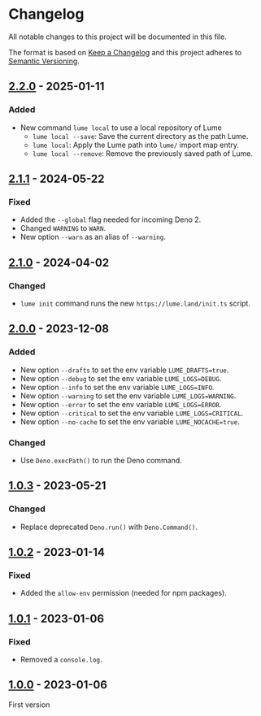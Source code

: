 # Changelog
All notable changes to this project will be documented in this file.

The format is based on [Keep a Changelog](http://keepachangelog.com/) and this
project adheres to [Semantic Versioning](http://semver.org/).

## [2.2.0] - 2025-01-11
### Added
- New command `lume local` to use a local repository of Lume
  - `lume local --save`: Save the current directory as the path Lume.
  - `lume local`: Apply the Lume path into `lume/` import map entry.
  - `lume local --remove`: Remove the previously saved path of Lume.

## [2.1.1] - 2024-05-22
### Fixed
- Added the `--global` flag needed for incoming Deno 2.
- Changed `WARNING` to `WARN`.
- New option `--warn` as an alias of `--warning`.

## [2.1.0] - 2024-04-02
### Changed
- `lume init` command runs the new `https://lume.land/init.ts` script.

## [2.0.0] - 2023-12-08
### Added
- New option `--drafts` to set the env variable `LUME_DRAFTS=true`.
- New option `--debug` to set the env variable `LUME_LOGS=DEBUG`.
- New option `--info` to set the env variable `LUME_LOGS=INFO`.
- New option `--warning` to set the env variable `LUME_LOGS=WARNING`.
- New option `--error` to set the env variable `LUME_LOGS=ERROR`.
- New option `--critical` to set the env variable `LUME_LOGS=CRITICAL`.
- New option `--no-cache` to set the env variable `LUME_NOCACHE=true`.

### Changed
- Use `Deno.execPath()` to run the Deno command.

## [1.0.3] - 2023-05-21
### Changed
- Replace deprecated `Deno.run()` with `Deno.Command()`.

## [1.0.2] - 2023-01-14
### Fixed
- Added the `allow-env` permission (needed for npm packages).

## [1.0.1] - 2023-01-06
### Fixed
- Removed a `console.log`.

## [1.0.0] - 2023-01-06
First version

[2.2.0]: https://github.com/lumeland/cli/compare/v2.1.1...v2.2.0
[2.1.1]: https://github.com/lumeland/cli/compare/v2.1.0...v2.1.1
[2.1.0]: https://github.com/lumeland/cli/compare/v2.0.0...v2.1.0
[2.0.0]: https://github.com/lumeland/cli/compare/v1.0.3...v2.0.0
[1.0.3]: https://github.com/lumeland/cli/compare/v1.0.2...v1.0.3
[1.0.2]: https://github.com/lumeland/cli/compare/v1.0.1...v1.0.2
[1.0.1]: https://github.com/lumeland/cli/compare/v1.0.0...v1.0.1
[1.0.0]: https://github.com/lumeland/cli/releases/tag/v1.0.0

